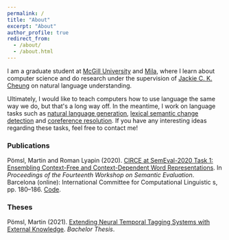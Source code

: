 ```yaml
---
permalink: /
title: "About"
excerpt: "About"
author_profile: true
redirect_from: 
  - /about/
  - /about.html
---
```


I am a graduate student at [McGill University](https://www.mcgill.ca/) and [Mila](https://mila.quebec/en/), where I learn about computer science and do research under the supervision of [Jackie C. K. Cheung](https://www.cs.mcgill.ca/~jcheung/) on natural language understanding.

Ultimately, I would like to teach computers how to use language the same way we do, but that's a long way off. In the meantime, I work on language tasks such as [natural language generation](https://en.wikipedia.org/wiki/Natural-language_generation), [lexical semantic change detection](https://en.wikipedia.org/wiki/Semantic_change) and [coreference resolution](https://en.wikipedia.org/wiki/Coreference). If you have any interesting ideas regarding these tasks, feel free to contact me!
&nbsp;

### Publications

Pömsl, Martin and Roman Lyapin (2020). [CIRCE at SemEval-2020 Task 1: Ensembling Context-Free and Context-Dependent Word Representations](https://www.aclweb.org/anthology/2020.semeval-1.21/). In *Proceedings of the Fourteenth Workshop on Semantic Evaluation*. Barcelona (online): International Committee for Computational Linguistic    s, pp. 180–186. [Code](https://github.com/mpoemsl/circe).

### Theses

Pömsl, Martin (2021). <a href="https://www.mpoemsl.github.io/documents/bachelor_thesis_mpoemsl.pdf" download="https://www.mpoemsl.github.io/documents/bachelor_thesis_mpoemsl.pdf">Extending Neural Temporal Tagging Systems with External Knowledge</a>. *Bachelor Thesis*.
